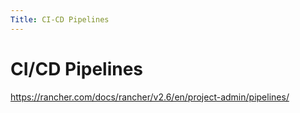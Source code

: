 ```yaml
---
Title: CI-CD Pipelines
---
```


# CI/CD Pipelines

https://rancher.com/docs/rancher/v2.6/en/project-admin/pipelines/
